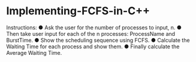 # Implementing-FCFS-in-C++

Instructions:
● Ask the user for the number of processes to input, n.
● Then take user input for each of the n processes:
ProcessName and BurstTime.
● Show the scheduling sequence using FCFS.
● Calculate the Waiting Time for each process and
show them.
● Finally calculate the Average Waiting Time.
